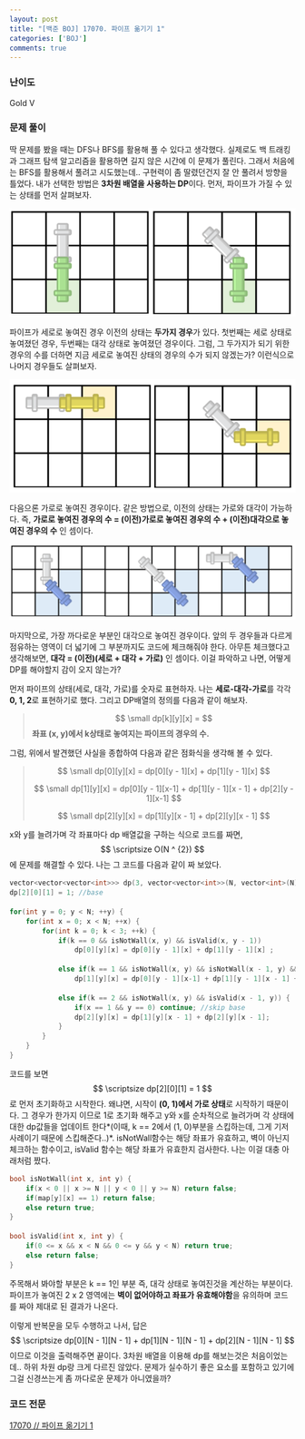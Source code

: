```yaml
---
layout: post
title: "[백준 BOJ] 17070. 파이프 옮기기 1"
categories: ['BOJ']
comments: true
---
```

<script type="text/javascript" 
src="https://cdn.mathjax.org/mathjax/latest/MathJax.js?config=TeX-AMS_HTML">
</script>
### **난이도**

Gold V

### **문제 풀이**

딱 문제를 봤을 때는 DFS나 BFS를 활용해 풀 수 있다고 생각했다. 실제로도 백 트래킹과 그래프 탐색 알고리즘을 활용하면 길지 않은 시간에 이 문제가 풀린다. 그래서 처음에는 BFS를 활용해서 풀려고 시도했는데.. 구현력이 좀 딸렸던건지 잘 안 풀려서 방향을 틀었다. 내가 선택한 방법은 **3차원 배열을 사용하는 DP**이다. 먼저, 파이프가 가질 수 있는 상태를 먼저 살펴보자.

<p align = "center"> <img src="\assets\img\17070\vertical.png" alt="vertical"/> </p>

파이프가 세로로 놓여진 경우 이전의 상태는 **두가지 경우**가 있다. 첫번째는 세로 상태로 놓여졌던 경우, 두번째는 대각 상태로 놓여졌던 경우이다. 그럼, 그 두가지가 되기 위한 경우의 수를 더하면 지금 세로로 놓여진 상태의 경우의 수가 되지 않겠는가? 이런식으로 나머지 경우들도 살펴보자.

<p align = "center"> <img src="\assets\img\17070\horizontal.png" alt="horizontal"/> </p>

다음으론 가로로 놓여진 경우이다. 같은 방법으로, 이전의 상태는 가로와 대각이 가능하다. 즉, **가로로 놓여진 경우의 수 = (이전)가로로 놓여진 경우의 수 + (이전)대각으로 놓여진 경우의 수** 인 셈이다.

<p align = "center"> <img src="\assets\img\17070\diagonal.png" alt="diagonal"/> </p>

마지막으로, 가장 까다로운 부분인 대각으로 놓여진 경우이다. 앞의 두 경우들과 다르게 점유하는 영역이 더 넓기에 그 부분까지도 코드에 체크해줘야 한다. 아무튼 체크했다고 생각해보면, **대각 = (이전)(세로 + 대각 + 가로)** 인 셈이다. 이걸 파악하고 나면, 어떻게 DP를 해야할지 감이 오지 않는가? 

먼저 파이프의 상태(세로, 대각, 가로)를 숫자로 표현하자. 나는 **세로-대각-가로**를 각각 **0, 1, 2**로 표현하기로 했다. 그리고 DP배열의 정의를 다음과 같이 해보자.

> $$ \small dp[k][y][x] = $$ **좌표 (x, y)에서 k상태로 놓여지는 파이프의 경우의 수.**

그럼, 위에서 발견했던 사실을 종합하여 다음과 같은 점화식을 생각해 볼 수 있다.

>$$ \small dp[0][y][x] = dp[0][y - 1][x] + dp[1][y - 1][x] $$
>
>$$ \small dp[1][y][x] = dp[0][y - 1][x-1] + dp[1][y - 1][x - 1] + dp[2][y - 1][x-1] $$
>
>$$ \small dp[2][y][x] = dp[1][y][x - 1] + dp[2][y][x - 1] $$

x와 y를 늘려가며 각 좌표마다 dp 배열값을 구하는 식으로 코드를 짜면, $$ \scriptsize O(N ^ {2}) $$에 문제를 해결할 수 있다. 나는 그 코드를 다음과 같이 짜 보았다.

```c++
vector<vector<vector<int>>> dp(3, vector<vector<int>>(N, vector<int>(N))); //dp[status][y][x]
dp[2][0][1] = 1; //base

for(int y = 0; y < N; ++y) {
    for(int x = 0; x < N; ++x) {
        for(int k = 0; k < 3; ++k) {
            if(k == 0 && isNotWall(x, y) && isValid(x, y - 1)) 
                dp[0][y][x] = dp[0][y - 1][x] + dp[1][y - 1][x] ;

            else if(k == 1 && isNotWall(x, y) && isNotWall(x - 1, y) && isNotWall(x, y - 1) && isValid(x - 1, y - 1))
                dp[1][y][x] = dp[0][y - 1][x-1] + dp[1][y - 1][x - 1] + dp[2][y - 1][x-1];

            else if(k == 2 && isNotWall(x, y) && isValid(x - 1, y)) {
                if(x == 1 && y == 0) continue; //skip base
                dp[2][y][x] = dp[1][y][x - 1] + dp[2][y][x - 1];
            }
        }
    }
}
```

코드를 보면 $$ \scriptsize dp[2][0][1] = 1 $$로 먼저 초기화하고 시작한다. 왜냐면, 시작이 **(0, 1)에서 가로 상태**로 시작하기 때문이다. 그 경우가 한가지 이므로 1로 초기화 해주고 y와 x를 순차적으로 늘려가며 각 상태에 대한 dp값들을 업데이트 한다*(이때, k == 2에서 (1, 0)부분을 스킵하는데, 그게 기저 사례이기 때문에 스킵해준다..)*. isNotWall함수는 해당 좌표가 유효하고, 벽이 아닌지 체크하는 함수이고, isValid 함수는 해당 좌표가 유효한지 검사한다. 나는 이걸 대충 아래처럼 짰다. 

```c++
bool isNotWall(int x, int y) {
    if(x < 0 || x >= N || y < 0 || y >= N) return false;
    if(map[y][x] == 1) return false;
    else return true;
}

bool isValid(int x, int y) {
    if(0 <= x && x < N && 0 <= y && y < N) return true;
    else return false;
}
```

주목해서 봐야할 부분은 k == 1인 부분 즉, 대각 상태로 놓여진것을 계산하는 부분이다. 파이프가 놓여진 2 x 2 영역에는 **벽이 없어야하고 좌표가 유효해야함**을 유의하며 코드를 짜야 제대로 된 결과가 나온다. 

이렇게 반복문을 모두 수행하고 나서, 답은 $$ \scriptsize dp[0][N - 1][N - 1] + dp[1][N - 1][N - 1] + dp[2][N - 1][N - 1] $$ 이므로 이것을 출력해주면 끝이다. 3차원 배열을 이용해 dp를 해보는것은 처음이었는데.. 하위 차원 dp랑 크게 다르진 않았다. 문제가 실수하기 좋은 요소를 포함하고 있기에 그걸 신경쓰는게 좀 까다로운 문제가 아니였을까?


### **코드 전문**
[17070 // 파이프 옮기기 1](https://github.com/eff3ct/Baekjoon-Online-Judge-Problem-Solving/blob/main/17070/17070.cpp)